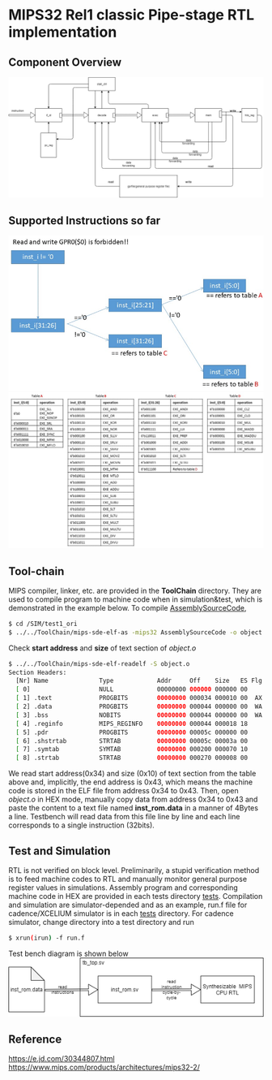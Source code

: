 # MIPS32 Rel1 classic Pipe-stage RTL implementation

## Component Overview
![image](https://github.com/HaogeL/MIPSCPU/raw/master/DOC/img/DiagramOverview.png)
## Supported Instructions so far
![image](https://github.com/HaogeL/MIPSCPU/raw/master/DOC/img/InstructionDecodePath.jpg)
![image](https://github.com/HaogeL/MIPSCPU/raw/master/DOC/img/InstructionDecodeTable.jpg)
## Tool-chain
MIPS compiler, linker, etc. are provided in the **ToolChain** directory. They are used to compile program to machine code when in simulation&test, which is demonstrated in the example below.
To compile [AssemblySourceCode](https://github.com/HaogeL/MIPSCPU/blob/master/SIM/test1_ori/AssemblySourceCode),
```sh
$ cd /SIM/test1_ori
$ ../../ToolChain/mips-sde-elf-as -mips32 AssemblySourceCode -o object.o
```
Check **start address** and **size** of text section of _object.o_
```sh
$ ../../ToolChain/mips-sde-elf-readelf -S object.o
Section Headers:
  [Nr] Name              Type            Addr     Off    Size   ES Flg Lk Inf Al
  [ 0]                   NULL            00000000 000000 000000 00      0   0  0
  [ 1] .text             PROGBITS        00000000 000034 000010 00  AX  0   0  4
  [ 2] .data             PROGBITS        00000000 000044 000000 00  WA  0   0  1
  [ 3] .bss              NOBITS          00000000 000044 000000 00  WA  0   0  1
  [ 4] .reginfo          MIPS_REGINFO    00000000 000044 000018 18      0   0  4
  [ 5] .pdr              PROGBITS        00000000 00005c 000000 00      0   0  4
  [ 6] .shstrtab         STRTAB          00000000 00005c 00003a 00      0   0  1
  [ 7] .symtab           SYMTAB          00000000 000200 000070 10      8   6  4
  [ 8] .strtab           STRTAB          00000000 000270 000008 00      0   0  1
```
We read start address(0x34) and size (0x10) of text section from the table above and, implicitly, the end address is 0x43, which means the machine code is stored in the ELF file from address 0x34 to 0x43. Then, open _object.o_ in HEX mode, manually copy data from address 0x34 to 0x43 and paste the content to a text file named **inst_rom.data** in a manner of 4Bytes a line. Testbench will read data from this file line by line and each line corresponds to a single instruction (32bits).
## Test and Simulation
RTL is not verified on block level. Preliminarily, a stupid verification method is to feed machine codes to RTL and manually monitor general purpose register values in simulations. Assembly program and corresponding machine code in HEX are provided in each tests directory [tests](https://github.com/HaogeL/MIPSCPU/tree/master/SIM). Compilation and simulation are simulator-depended and as an example, run.f file for cadence/XCELIUM simulator is in each [tests](https://github.com/HaogeL/MIPSCPU/tree/master/SIM) directory.
For cadence simulator, change directory into a test directory and run
```sh
$ xrun(irun) -f run.f
```
Test bench diagram is shown below
![image](https://github.com/HaogeL/MIPSCPU/raw/master/DOC/img/tb_topDiagram.png)
## Reference
https://e.jd.com/30344807.html
https://www.mips.com/products/architectures/mips32-2/
